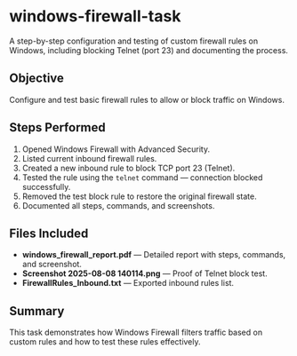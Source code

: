 # windows-firewall-task
A step-by-step configuration and testing of custom firewall rules on Windows, including blocking Telnet (port 23) and documenting the process.


## Objective
Configure and test basic firewall rules to allow or block traffic on Windows.

## Steps Performed
1. Opened Windows Firewall with Advanced Security.
2. Listed current inbound firewall rules.
3. Created a new inbound rule to block TCP port 23 (Telnet).
4. Tested the rule using the `telnet` command — connection blocked successfully.
5. Removed the test block rule to restore the original firewall state.
6. Documented all steps, commands, and screenshots.

## Files Included
- **windows_firewall_report.pdf** — Detailed report with steps, commands, and screenshot.
- **Screenshot 2025-08-08 140114.png** — Proof of Telnet block test.
- **FirewallRules_Inbound.txt** — Exported inbound rules list.

## Summary
This task demonstrates how Windows Firewall filters traffic based on custom rules and how to test these rules effectively.
